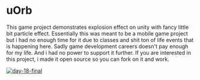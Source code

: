 # uOrb
This game project demonstrates explosion effect on unity with fancy little bit particle effect.
Essentially this was meant to be a mobile game project but i had no enough time for it due to classes and shit ton of life events that is happening here. 
Sadly game development careers doesn't pay enough for my life. And i had no power to support it further. If you are interested in this project, i made it open source so you can fork on it and work.

<a href="https://ibb.co/LZbfWfs"><img src="https://i.ibb.co/5RtVyVJ/day-18-final.png" alt="day-18-final" border="0"></a>
